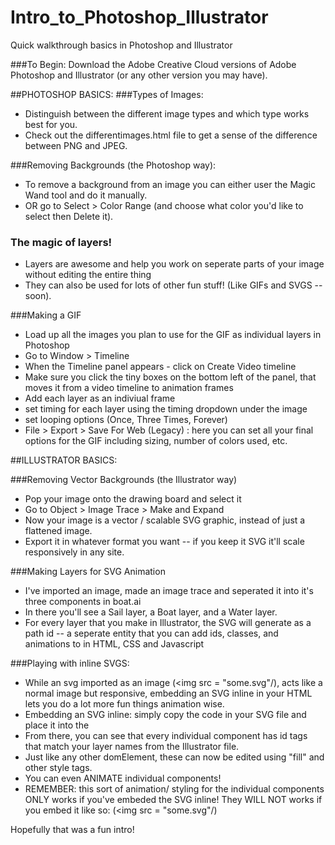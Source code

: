 # Intro_to_Photoshop_Illustrator
Quick walkthrough basics in Photoshop and Illustrator


###To Begin:
Download the Adobe Creative Cloud versions of Adobe Photoshop and Illustrator (or any other version you may have).

##PHOTOSHOP BASICS:
###Types of Images:
- Distinguish between the different image types and which type works best for you. 
- Check out the differentimages.html file to get a sense of the difference between PNG and JPEG. 

###Removing Backgrounds (the Photoshop way):
- To remove a background from an image you can either user the Magic Wand tool and do it manually. 
- OR go to Select > Color Range (and choose what color you'd like to select then Delete it). 

### The magic of layers! 
- Layers are awesome and help you work on seperate parts of your image without editing the entire thing
- They can also be used for lots of other fun stuff! (Like GIFs and SVGS -- soon). 

###Making a GIF
- Load up all the images you plan to use for the GIF as individual layers in Photoshop
- Go to Window > Timeline
- When the Timeline panel appears - click on Create Video timeline
- Make sure you click the tiny boxes on the bottom left of the panel, that moves it from a video timeline to animation frames
- Add each layer as an indiviual frame 
- set timing for each layer using the timing dropdown under the image
- set looping options (Once, Three Times, Forever)
- File > Export > Save For Web (Legacy) : here you can set all your final options for the GIF including sizing, number of colors used, etc. 


##ILLUSTRATOR BASICS: 

###Removing Vector Backgrounds (the Illustrator way)
- Pop your image onto the drawing board and select it 
- Go to Object > Image Trace > Make and Expand
- Now your image is a vector / scalable SVG graphic, instead of just a flattened image.
- Export it in whatever format you want -- if you keep it SVG it'll scale responsively in any site.

###Making Layers for SVG Animation
- I've imported an image, made an image trace and seperated it into it's three components in boat.ai
- In there you'll see a Sail layer, a Boat layer, and a Water layer. 
- For every layer that you make in Illustrator, the SVG will generate as a path id -- a seperate entity that you can add ids, classes, and animations to in HTML, CSS and Javascript

###Playing with inline SVGS:
- While an svg imported as an image (<img src = "some.svg"/), acts like a normal image but responsive, embedding an SVG inline in your HTML lets you do a lot more fun things animation wise. 
- Embedding an SVG inline: simply copy the code in your SVG file and place it into the <body> 
- From there, you can see that every individual component has id tags that match your layer names from the Illustrator file.
- Just like any other domElement, these can now be edited using "fill" and other style tags. 
- You can even ANIMATE individual components! 
- REMEMBER: this sort of animation/ styling for the individual components ONLY works if you've embeded the SVG inline! They WILL NOT works if you embed it like so: (<img src = "some.svg"/)


Hopefully that was a fun intro! 
